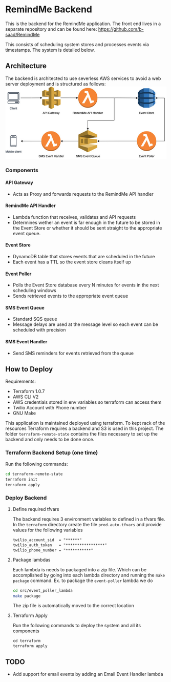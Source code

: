 # RemindMe Backend

This is the backend for the RemindMe application. The front end lives in a separate repository and can be found here: https://github.com/b-saad/RemindMe
 
This  consists of scheduling system stores and processes events via timestamps. The system is detailed below.

## Architecture

The backend is architected to use severless AWS services to avoid a web server deployment and is structured as follows:
![RemindMe Backend Architecture](./assets/remind-me-backend.jpg)

### Components

#### API Gateway

- Acts as Proxy and forwards requests to the RemindMe API handler

#### RemindMe API Handler

- Lambda function that receives, validates and API requests
- Determines wether an event is far enough in the future to be stored in the Event Store or whether it should be sent straight to the appropriate event queue.

#### Event Store

- DynamoDB table that stores events that are scheduled in the future
- Each event has a TTL so the event store cleans itself up

#### Event Poller

- Polls the Event Store database every N minutes for events in the next scheduling windows
- Sends retrieved events to the appropriate event queue

#### SMS Event Queue

- Standard SQS queue
- Message delays are used at the message level so each event can be scheduled with precision

#### SMS Event Handler

- Send SMS reminders for events retrieved from the queue


## How to Deploy

Requirements:
 - Terraform 1.0.7
 - AWS CLI V2
 - AWS credentials stored in env variables so terraform can access them
 - Twilio Account with Phone number
 - GNU Make

This application is maintained deployed using terraform. To kept rack of the resources Terraform requires a backend and S3 is used in this project. The folder `terraform-remote-state` contains the files necessary to set up the backend and only needs to be done once.

### Terraform Backend Setup (one time)
Run the following commands:
```bash
cd terraform-remote-state
terraform init
terraform apply
```

### Deploy Backend

1. Define required tfvars

	The backend requires 3 environment variables to defined in a tfvars file. In the `terraform` directory create the file `prod.auto.tfvars` and provide values for the following variables
	```
	twilio_account_sid  = "******"
	twilio_auth_token   = "*****************"
	twilio_phone_number = "***********"
	```

2. Package lambdas

	Each lambda is needs to packaged into a zip file. Which can be accomplished by going into each lambda directory and running the `make package` command. Ex. to package the `event-poller` lambda we do
	```bash
	cd src/event_poller_lambda
	make package
	```
	The zip file is automatically moved to the correct location

3. Terraform Apply

	Run the following commands to deploy the system and all its components

	```
	cd terraform
	terraform apply
	```

## TODO

- Add support for email events by adding an Email Event Handler lambda 

